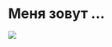 <!DOCTYPE html>
<html lang="ru">
<head>
<meta charset="utf-8">
  <link rel="stylesheet" href="style.css">
<title>Захар Кузьмин</title>
</head>
<body> 
<h1>Меня зовут ... </h1>
<img src ="https://sun9-63.userapi.com/impf/HKRNt6skb1LQE_vj5QscYQ6t-Nw-Lk7OYMhbJw/sns69DBLrv0.jpg?size=820x1093&quality=96&sign=25c5471d911a9c0ac55812aead1e0b23&type=album">
</body>
</html>

